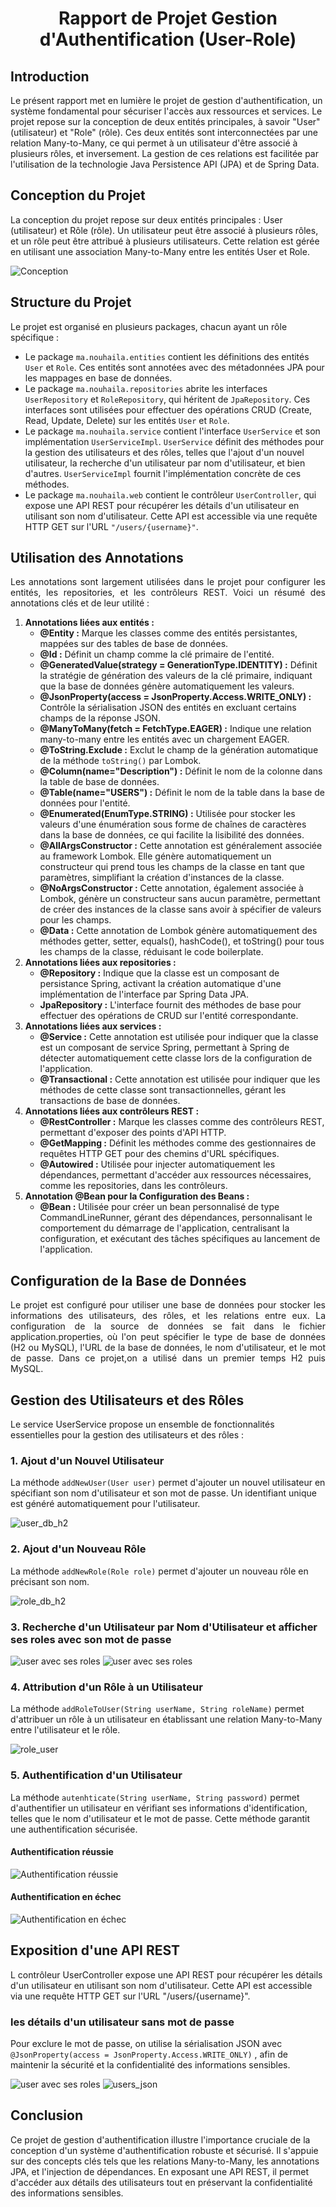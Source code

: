 <h1 style="text-align: center;">Rapport de Projet Gestion d'Authentification (User-Role)</h1>

<h2>Introduction</h2>
<p>Le présent rapport met en lumière le projet de gestion d'authentification, un système fondamental pour sécuriser l'accès aux ressources et services. Le projet repose sur la conception de deux entités principales, à savoir "User" (utilisateur) et "Role" (rôle). Ces deux entités sont interconnectées par une relation Many-to-Many, ce qui permet à un utilisateur d'être associé à plusieurs rôles, et inversement. La gestion de ces relations est facilitée par 
l'utilisation de la technologie Java Persistence API (JPA) et de Spring Data. </p>

<h2>Conception du Projet</h2>
<p >La conception du projet repose sur deux entités principales :
User (utilisateur) et Rôle (rôle). Un utilisateur peut être associé à 
plusieurs rôles, et un rôle peut être attribué à plusieurs utilisateurs. 
Cette relation est gérée en utilisant une association Many-to-Many entre 
les entités User et Role.</p>
<img src="captures/conception.PNG" alt="Conception">
<h2>Structure du Projet</h2>
  <p>Le projet est organisé en plusieurs packages, chacun ayant un rôle spécifique :</p>
  <ul>
    <li>Le package <code>ma.nouhaila.entities</code> contient les définitions des entités <code>User</code> et <code>Role</code>. Ces entités sont annotées avec des métadonnées JPA pour les mappages en base de données.</li>
    <li>Le package <code>ma.nouhaila.repositories</code> abrite les interfaces <code>UserRepository</code> et <code>RoleRepository</code>, qui héritent de <code>JpaRepository</code>. Ces interfaces sont utilisées pour effectuer des opérations CRUD (Create, Read, Update, Delete) sur les entités <code>User</code> et <code>Role</code>.</li>
    <li>Le package <code>ma.nouhaila.service</code> contient l'interface <code>UserService</code> et son implémentation <code>UserServiceImpl</code>. <code>UserService</code> définit des méthodes pour la gestion des utilisateurs et des rôles, telles que l'ajout d'un nouvel utilisateur, la recherche d'un utilisateur par nom d'utilisateur, et bien d'autres. <code>UserServiceImpl</code> fournit l'implémentation concrète de ces méthodes.</li>
    <li>Le package <code>ma.nouhaila.web</code> contient le contrôleur <code>UserController</code>, qui expose une API REST pour récupérer les détails d'un utilisateur en utilisant son nom d'utilisateur. Cette API est accessible via une requête HTTP GET sur l'URL <code>"/users/{username}"</code>.</li>
  </ul>

<h2>Utilisation des Annotations</h2>
<p style="text-align: justify; text-justify: inter-word;">Les annotations sont largement utilisées dans le projet pour configurer les entités, les repositories, et les contrôleurs REST. Voici un résumé des annotations clés et de leur utilité :</p>
<ol>
  <li><strong>Annotations liées aux entités :</strong>
    <ul>
      <li><strong>@Entity :</strong> Marque les classes comme des entités persistantes, mappées sur des tables de base de données.</li>
      <li><strong>@Id :</strong> Définit un champ comme la clé primaire de l'entité.</li>
      <li><strong>@GeneratedValue(strategy = GenerationType.IDENTITY) :</strong> Définit la stratégie de génération des valeurs de la clé primaire, indiquant que la base de données génère automatiquement les valeurs.</li>
      <li><strong>@JsonProperty(access = JsonProperty.Access.WRITE_ONLY) :</strong> Contrôle la sérialisation JSON des entités en excluant certains champs de la réponse JSON.</li>
      <li><strong>@ManyToMany(fetch = FetchType.EAGER) :</strong> Indique une relation many-to-many entre les entités avec un chargement EAGER.</li>
      <li><strong>@ToString.Exclude :</strong> Exclut le champ de la génération automatique de la méthode <code>toString()</code> par Lombok.</li>
      <li><strong>@Column(name="Description") :</strong> Définit le nom de la colonne dans la table de base de données.</li>
      <li><strong>@Table(name="USERS") :</strong> Définit le nom de la table dans la base de données pour l'entité.</li>
      <li><strong>@Enumerated(EnumType.STRING) :</strong> Utilisée pour stocker les valeurs d'une énumération sous forme de chaînes de caractères dans la base de données, ce qui facilite la lisibilité des données.</li>
      <li><strong>@AllArgsConstructor :</strong> Cette annotation est généralement associée au framework Lombok. Elle génère automatiquement un constructeur qui prend tous les champs de la classe en tant que paramètres, simplifiant la création d'instances de la classe.</li>
      <li><strong>@NoArgsConstructor :</strong> Cette annotation, également associée à Lombok, génère un constructeur sans aucun paramètre, permettant de créer des instances de la classe sans avoir à spécifier de valeurs pour les champs.</li>
      <li><strong>@Data :</strong> Cette annotation de Lombok génère automatiquement des méthodes getter, setter, equals(), hashCode(), et toString() pour tous les champs de la classe, réduisant le code boilerplate.</li>
    </ul>
  </li>
  <li><strong>Annotations liées aux repositories :</strong>
    <ul>
      <li><strong>@Repository :</strong> Indique que la classe est un composant de persistance Spring, activant la création automatique d'une implémentation de l'interface par Spring Data JPA.</li>
      <li><strong>JpaRepository :</strong> L'interface fournit des méthodes de base pour effectuer des opérations de CRUD sur l'entité correspondante.</li>
    </ul>
  </li>
  <li><strong>Annotations liées aux services :</strong>
    <ul>
      <li><strong>@Service :</strong> Cette annotation est utilisée pour indiquer que la classe est un composant de service Spring, permettant à Spring de détecter automatiquement cette classe lors de la configuration de l'application.</li>
      <li><strong>@Transactional :</strong> Cette annotation est utilisée pour indiquer que les méthodes de cette classe sont transactionnelles, gérant les transactions de base de données.</li>
    </ul>
  </li>
  <li><strong>Annotations liées aux contrôleurs REST :</strong>
    <ul>
      <li><strong>@RestController :</strong> Marque les classes comme des contrôleurs REST, permettant d'exposer des points d'API HTTP.</li>
      <li><strong>@GetMapping :</strong> Définit les méthodes comme des gestionnaires de requêtes HTTP GET pour des chemins d'URL spécifiques.</li>
      <li><strong>@Autowired :</strong> Utilisée pour injecter automatiquement les dépendances, permettant d'accéder aux ressources nécessaires, comme les repositories, dans les contrôleurs.</li>
    </ul>
  </li>
  <li><strong>Annotation @Bean pour la Configuration des Beans :</strong>
    <ul>
      <li><strong>@Bean :</strong> Utilisée pour créer un bean personnalisé de type CommandLineRunner, gérant des dépendances, personnalisant le comportement du démarrage de l'application, centralisant la configuration, et exécutant des tâches spécifiques au lancement de l'application.</li>
    </ul>
  </li>
</ol>
<h2>Configuration de la Base de Données</h2>
<p style="text-align: justify; text-justify: inter-word;">Le projet est configuré pour utiliser 
une base de données pour stocker 
les informations des utilisateurs, des rôles, et les relations entre eux.
La configuration de la source de données se fait dans le fichier application.properties, 
où l'on peut spécifier le type de base de données (H2 ou MySQL), l'URL de la base de données,
le nom d'utilisateur, et le mot de passe. Dans ce projet,on a utilisé dans un premier temps H2 puis MySQL.</p>

<h2>Gestion des Utilisateurs et des Rôles</h2>
<p>Le service UserService propose un ensemble de fonctionnalités essentielles pour la gestion des utilisateurs et des rôles :</p>


<h3>1. Ajout d'un Nouvel Utilisateur</h3>
<p>La méthode <code>addNewUser(User user)</code> permet d'ajouter un nouvel
utilisateur en spécifiant son nom d'utilisateur et son mot de passe. Un identifiant
unique est généré automatiquement pour l'utilisateur.</p>
<img src="captures/user_h2.png" alt="user_db_h2">

<h3>2. Ajout d'un Nouveau Rôle</h3>
<p>La méthode <code>addNewRole(Role role)</code> permet d'ajouter un
nouveau rôle en précisant son nom.</p>
<img src="captures/role_h2.png" alt="role_db_h2">
<h3>3. Recherche d'un Utilisateur par Nom d'Utilisateur et afficher ses roles avec son mot de passe</h3>
<img src="captures/affich_psw.png" alt="user avec ses roles">
<img src="captures/user_json_psw.png" alt="user avec ses roles">

<h3>4. Attribution d'un Rôle à un Utilisateur</h3>
<p>La méthode <code>addRoleToUser(String userName, String roleName)</code>
permet d'attribuer un rôle à un utilisateur en établissant une relation Many-to-Many
entre l'utilisateur et le rôle.</p>
<img src="captures/role_user_h2.png" alt="role_user">


<h3>5. Authentification d'un Utilisateur</h3>
<p>La méthode <code>autenhticate(String userName, String password)</code> permet
d'authentifier un utilisateur en vérifiant ses informations d'identification,
telles que le nom d'utilisateur et le mot de passe. Cette méthode garantit une
authentification sécurisée.</p>
<h4> Authentification réussie</h4>
<img src="captures/affichage.png" alt="Authentification réussie">
<h4> Authentification en échec</h4>
<img src="captures/badCredential.png" alt="Authentification en échec">

<h2>Exposition d'une API REST</h2>
<p>L contrôleur UserController expose une API REST pour 
récupérer les détails d'un utilisateur en utilisant son nom d'utilisateur.
Cette API est accessible via une requête HTTP GET sur l'URL "/users/{username}".</p>


<h3>les détails d'un utilisateur sans mot de passe</h3>
<p>Pour exclure le mot de passe, on utilise la sérialisation JSON avec <code>@JsonProperty(access = JsonProperty.Access.WRITE_ONLY)</code> , 
afin de maintenir la sécurité et la confidentialité des informations sensibles.</p>
<img src="captures/ne_pas_aff_psw.png" alt="user avec ses roles">
<img src="captures/user_json.png" alt="users_json">
<h2>Conclusion</h2>
<p>Ce projet de gestion d'authentification illustre l'importance cruciale 
de la conception d'un système d'authentification robuste et sécurisé. Il s'appuie
sur des concepts clés tels que les relations Many-to-Many, les annotations JPA, et l'injection de dépendances. En exposant une API REST, il permet d'accéder aux détails 
des utilisateurs tout en préservant la confidentialité des informations sensibles.</p>
